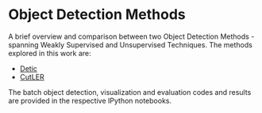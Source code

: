# Object Detection Methods
A brief overview and comparison between two Object Detection Methods - spanning Weakly Supervised and Unsupervised Techniques. The methods explored in this work are:
- [Detic](https://arxiv.org/abs/2201.02605)
- [CutLER](https://arxiv.org/abs/2301.11320)

The batch object detection, visualization and evaluation codes and results are provided in the respective IPython notebooks.
